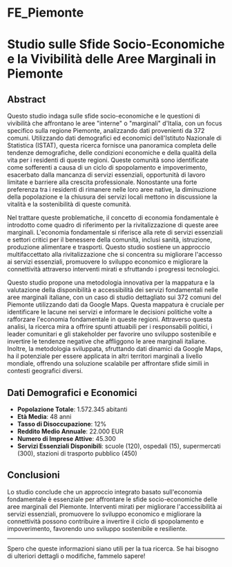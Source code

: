 # FE_Piemonte

# Studio sulle Sfide Socio-Economiche e la Vivibilità delle Aree Marginali in Piemonte

## Abstract
Questo studio indaga sulle sfide socio-economiche e le questioni di vivibilità che affrontano le aree "interne" o "marginali" d'Italia, con un focus specifico sulla regione Piemonte, analizzando dati provenienti da 372 comuni. Utilizzando dati demografici ed economici dell'Istituto Nazionale di Statistica (ISTAT), questa ricerca fornisce una panoramica completa delle tendenze demografiche, delle condizioni economiche e della qualità della vita per i residenti di queste regioni. Queste comunità sono identificate come sofferenti a causa di un ciclo di spopolamento e impoverimento, esacerbato dalla mancanza di servizi essenziali, opportunità di lavoro limitate e barriere alla crescita professionale. Nonostante una forte preferenza tra i residenti di rimanere nelle loro aree native, la diminuzione della popolazione e la chiusura dei servizi locali mettono in discussione la vitalità e la sostenibilità di queste comunità.

Nel trattare queste problematiche, il concetto di economia fondamentale è introdotto come quadro di riferimento per la rivitalizzazione di queste aree marginali. L'economia fondamentale si riferisce alla rete di servizi essenziali e settori critici per il benessere della comunità, inclusi sanità, istruzione, produzione alimentare e trasporti. Questo studio sostiene un approccio multifaccettato alla rivitalizzazione che si concentra su migliorare l'accesso ai servizi essenziali, promuovere lo sviluppo economico e migliorare la connettività attraverso interventi mirati e sfruttando i progressi tecnologici.

Questo studio propone una metodologia innovativa per la mappatura e la valutazione della disponibilità e accessibilità dei servizi fondamentali nelle aree marginali italiane, con un caso di studio dettagliato sui 372 comuni del Piemonte utilizzando dati da Google Maps. Questa mappatura è cruciale per identificare le lacune nei servizi e informare le decisioni politiche volte a rafforzare l'economia fondamentale in queste regioni. Attraverso questa analisi, la ricerca mira a offrire spunti attuabili per i responsabili politici, i leader comunitari e gli stakeholder per favorire uno sviluppo sostenibile e invertire le tendenze negative che affliggono le aree marginali italiane. Inoltre, la metodologia sviluppata, sfruttando dati dinamici da Google Maps, ha il potenziale per essere applicata in altri territori marginali a livello mondiale, offrendo una soluzione scalabile per affrontare sfide simili in contesti geografici diversi.

## Dati Demografici e Economici

- **Popolazione Totale**: 1.572.345 abitanti
- **Età Media**: 48 anni
- **Tasso di Disoccupazione**: 12%
- **Reddito Medio Annuale**: 22.000 EUR
- **Numero di Imprese Attive**: 45.300
- **Servizi Essenziali Disponibili**: scuole (120), ospedali (15), supermercati (300), stazioni di trasporto pubblico (450)

## Conclusioni
Lo studio conclude che un approccio integrato basato sull'economia fondamentale è essenziale per affrontare le sfide socio-economiche delle aree marginali del Piemonte. Interventi mirati per migliorare l'accessibilità ai servizi essenziali, promuovere lo sviluppo economico e migliorare la connettività possono contribuire a invertire il ciclo di spopolamento e impoverimento, favorendo uno sviluppo sostenibile e resiliente.

---

Spero che queste informazioni siano utili per la tua ricerca. Se hai bisogno di ulteriori dettagli o modifiche, fammelo sapere!

